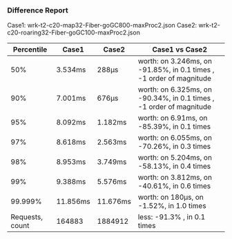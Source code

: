 ### Difference Report
Case1: wrk-t2-c20-map32-Fiber-goGC800-maxProc2.json
Case2: wrk-t2-c20-roaring32-Fiber-goGC100-maxProc2.json

|Percentile|Case1|Case2|Case1 vs Case2|
|---|---|---|---|
|50%|3.534ms|288µs|worth: on 3.246ms, on -91.85%, in 0.1 times , -1 order of magnitude|
|90%|7.001ms|676µs|worth: on 6.325ms, on -90.34%, in 0.1 times , -1 order of magnitude|
|95%|8.092ms|1.182ms|worth: on 6.91ms, on -85.39%, in 0.1 times |
|97%|8.618ms|2.563ms|worth: on 6.055ms, on -70.26%, in 0.3 times |
|98%|8.953ms|3.749ms|worth: on 5.204ms, on -58.13%, in 0.4 times |
|99%|9.388ms|5.576ms|worth: on 3.812ms, on -40.61%, in 0.6 times |
|99.999%|11.856ms|11.676ms|worth: on 180µs, on -1.52%, in 1.0 times |
|Requests, count|164883|1884912|less: -91.3% , in 0.1 times |
